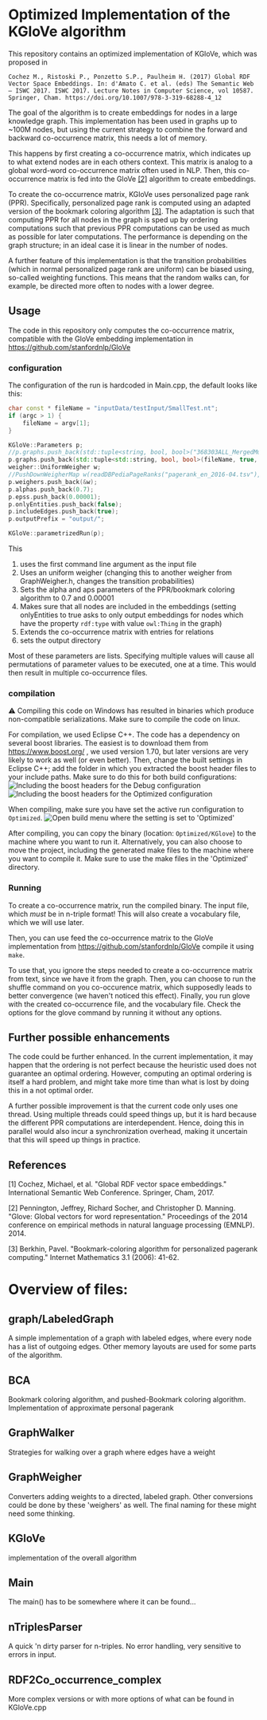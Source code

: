 
# Optimized Implementation of the KGloVe algorithm #

This repository contains an optimized implementation of KGloVe, which was proposed in


    Cochez M., Ristoski P., Ponzetto S.P., Paulheim H. (2017) Global RDF Vector Space Embeddings. In: d'Amato C. et al. (eds) The Semantic Web – ISWC 2017. ISWC 2017. Lecture Notes in Computer Science, vol 10587. Springer, Cham. https://doi.org/10.1007/978-3-319-68288-4_12


The goal of the algorithm is to create embeddings for nodes in a large knowledge graph.
This implementation has been used in graphs up to ~100M nodes, but using the current strategy to combine the forward and backward co-occurrence matrix, this needs a lot of memory.

This happens by first creating a co-occurrence matrix, which indicates up to what extend nodes are in each others context.
This matrix is analog to a global word-word co-occurrence matrix often used in NLP.
Then, this co-occurrence matrix is fed into the GloVe [[2]](#2) algorithm to create embeddings.

To create the co-occurrence matrix, KGloVe uses personalized page rank (PPR). Specifically, personalized page rank is computed using an adapted version of the bookmark coloring algorithm [[3]](#3).
The adaptation is such that computing PPR for all nodes in the graph is sped up by ordering computations such that previous PPR computations can be used as much as possible for later computations. The performance is depending on the graph structure; in an ideal case it is linear in the number of nodes.

A further feature of this implementation is that the transition probabilities (which in normal personalized page rank are uniform) can be biased using, so-called weighting functions.
This means that the random walks can, for example, be directed more often to nodes with a lower degree.


## Usage

The code in this repository only computes the co-occurrence matrix, compatible with the GloVe embedding implementation in https://github.com/stanfordnlp/GloVe

### configuration

The configuration of the run is hardcoded in Main.cpp, the default looks like this:

```c++
char const * fileName = "inputData/testInput/SmallTest.nt";
if (argc > 1) {
    fileName = argv[1];
}

KGloVe::Parameters p;
//p.graphs.push_back(std::tuple<string, bool, bool>("368303ALL_MergedMultiline_no-empty-lines_sort-uniq_error-boxer.nt", false, true));
p.graphs.push_back(std::tuple<std::string, bool, bool>(fileName, true, true));
weigher::UniformWeigher w;
//PushDownWeigherMap w(readDBPediaPageRanks("pagerank_en_2016-04.tsv"), 0.2);
p.weighers.push_back(&w);
p.alphas.push_back(0.7);
p.epss.push_back(0.00001);
p.onlyEntities.push_back(false);
p.includeEdges.push_back(true);
p.outputPrefix = "output/";

KGloVe::parametrizedRun(p);
```
This

1. uses the first command line argument as the input file
2. Uses an uniform weigher (changing this to another weigher from GraphWeigher.h, changes the transition probabilities)
3. Sets the alpha and aps parameters of the PPR/bookmark coloring algorithm to 0.7 and 0.00001
4. Makes sure that all nodes are included in the embeddings (setting onlyEntities to true asks to only output embeddings for nodes which have the property `rdf:type` with value `owl:Thing` in the graph)
5. Extends the co-occurrence matrix with entries for relations
6. sets the output directory

Most of these parameters are lists. Specifying multiple values will cause all permutations of parameter values to be executed, one at a time.
This would then result in multiple co-occurrence files.

### compilation

:warning: Compiling this code on Windows has resulted in binaries which produce non-compatible serializations. Make sure to compile the code on linux. 

For compilation, we used Eclipse C++.
The code has a dependency on several boost libraries.
The easiest is to download them from https://www.boost.org/ , we used version 1.70, but later versions are very likely to work as well (or even better).
Then, change the built settings in Eclipse C++; add the folder in which you extracted the boost header files to your include paths.
Make sure to do this for both build configurations:
![Including the boost headers for the Debug configuration](img/boost_debug.png "Inclding the headers in the debug configuration")
![Including the boost headers for the Optimized configuration](img/boost_optimized.png "Inclding the headers in the optimized configuration")


When compiling, make sure you have set the active run configuration to `Optimized`.
![Open build menu where the setting is set to 'Optimized'](img/built-target-optimized.png "Setting the active run configuration to 'Optimized'")

After compiling, you can copy the binary (location: `Optimized/KGlove`) to the machine where you want to run it.
Alternatively, you can also choose to move the project, including the generated make files to the machine where you want to compile it. Make sure to use the make files in the 'Optimized' directory.

### Running

To create a co-occurrence matrix, run the compiled binary. The input file, which *must* be in n-triple format!
This will also create a vocabulary file, which we will use later.

Then, you can use feed the co-occurrence matrix to the GloVe implementation from https://github.com/stanfordnlp/GloVe
compile it using `make`.

To use that, you ignore the steps needed to create a co-occurrence matrix from text, since we have it from the graph.
Then, you can choose to run the shuffle command on you co-occurence matrix, which supposedly leads to better convergence (we haven't noticed this effect).
Finally, you run glove with the created co-occurrence file, and the vocabulary file. Check the options for the glove command by running it without any options.



## Further possible enhancements

The code could be further enhanced. In the current implementation, it may happen that the ordering is not perfect because the heuristic used does not guarantee an optimal ordering. However, computing an optimal ordering is itself a hard problem, and might take more time than what is lost by doing this in a not optimal order.

A further possible improvement is that the current code only uses one thread. Using multiple threads could speed things up, but it is hard because the different PPR computations are interdependent.
Hence, doing this in parallel would also incur a synchronization overhead, making it uncertain that this will speed up things in practice.

## References

<a id="1">[1]</a> Cochez, Michael, et al. "Global RDF vector space embeddings." International Semantic Web Conference. Springer, Cham, 2017.

<a id="2">[2]</a> Pennington, Jeffrey, Richard Socher, and Christopher D. Manning. "Glove: Global vectors for word representation." Proceedings of the 2014 conference on empirical methods in natural language processing (EMNLP). 2014.

<a id="3">[3]</a> Berkhin, Pavel. "Bookmark-coloring algorithm for personalized pagerank computing." Internet Mathematics 3.1 (2006): 41-62.





Overview of files:
=====================

graph/LabeledGraph
------
A simple implementation of a graph with labeled edges, where every node has a list of outgoing edges.
Other memory layouts are used for some parts of the algorithm.


BCA
----
Bookmark coloring algorithm, and pushed-Bookmark coloring algorithm.
Implementation of approximate personal pagerank


GraphWalker
-------------
Strategies for walking over a graph where edges have a weight


GraphWeigher
-------------
Converters adding weights to a directed, labeled graph.
Other conversions could be done by these 'weighers' as well. The final naming for these might need some thinking.


KGloVe
------
implementation of the overall algorithm


Main
------
The main() has to be somewhere where it can be found...


nTriplesParser
---------------
A quick 'n dirty parser for n-triples. No error handling, very sensitive to errors in input.


RDF2Co_occurrence_complex
-------------------
More complex versions or with more options of what can be found in KGloVe.cpp





